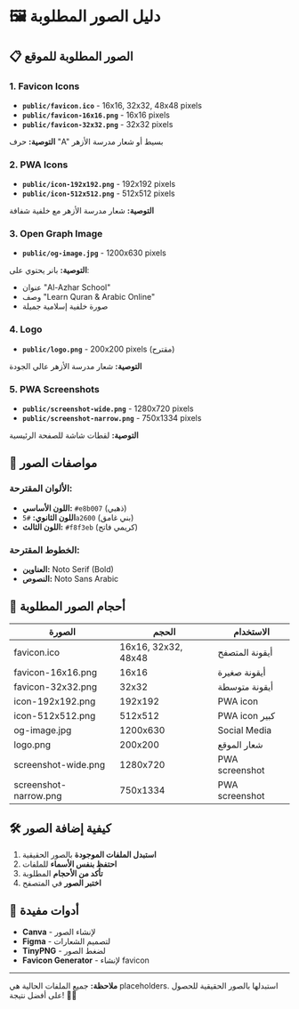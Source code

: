 # 🖼️ دليل الصور المطلوبة

## 📋 **الصور المطلوبة للموقع**

### **1. Favicon Icons**
- **`public/favicon.ico`** - 16x16, 32x32, 48x48 pixels
- **`public/favicon-16x16.png`** - 16x16 pixels
- **`public/favicon-32x32.png`** - 32x32 pixels

**التوصية:** حرف "A" بسيط أو شعار مدرسة الأزهر

### **2. PWA Icons**
- **`public/icon-192x192.png`** - 192x192 pixels
- **`public/icon-512x512.png`** - 512x512 pixels

**التوصية:** شعار مدرسة الأزهر مع خلفية شفافة

### **3. Open Graph Image**
- **`public/og-image.jpg`** - 1200x630 pixels

**التوصية:** بانر يحتوي على:
- عنوان "Al-Azhar School"
- وصف "Learn Quran & Arabic Online"
- صورة خلفية إسلامية جميلة

### **4. Logo**
- **`public/logo.png`** - 200x200 pixels (مقترح)

**التوصية:** شعار مدرسة الأزهر عالي الجودة

### **5. PWA Screenshots**
- **`public/screenshot-wide.png`** - 1280x720 pixels
- **`public/screenshot-narrow.png`** - 750x1334 pixels

**التوصية:** لقطات شاشة للصفحة الرئيسية

## 🎨 **مواصفات الصور**

### **الألوان المقترحة:**
- **اللون الأساسي:** `#e8b007` (ذهبي)
- **اللون الثانوي:** `#5a2600` (بني غامق)
- **اللون الثالث:** `#f8f3eb` (كريمي فاتح)

### **الخطوط المقترحة:**
- **العناوين:** Noto Serif (Bold)
- **النصوص:** Noto Sans Arabic

## 📱 **أحجام الصور المطلوبة**

| الصورة | الحجم | الاستخدام |
|--------|-------|-----------|
| favicon.ico | 16x16, 32x32, 48x48 | أيقونة المتصفح |
| favicon-16x16.png | 16x16 | أيقونة صغيرة |
| favicon-32x32.png | 32x32 | أيقونة متوسطة |
| icon-192x192.png | 192x192 | PWA icon |
| icon-512x512.png | 512x512 | PWA icon كبير |
| og-image.jpg | 1200x630 | Social Media |
| logo.png | 200x200 | شعار الموقع |
| screenshot-wide.png | 1280x720 | PWA screenshot |
| screenshot-narrow.png | 750x1334 | PWA screenshot |

## 🛠️ **كيفية إضافة الصور**

1. **استبدل الملفات الموجودة** بالصور الحقيقية
2. **احتفظ بنفس الأسماء** للملفات
3. **تأكد من الأحجام** المطلوبة
4. **اختبر الصور** في المتصفح

## 🎯 **أدوات مفيدة**

- **Canva** - لإنشاء الصور
- **Figma** - لتصميم الشعارات
- **TinyPNG** - لضغط الصور
- **Favicon Generator** - لإنشاء favicon

---

**ملاحظة:** جميع الملفات الحالية هي placeholders. استبدلها بالصور الحقيقية للحصول على أفضل نتيجة! 🎨✨ 